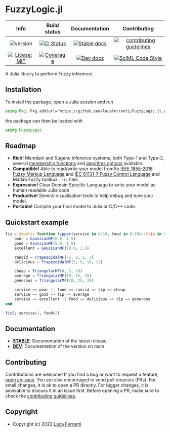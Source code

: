 # FuzzyLogic.jl

|**Info**|**Build status**|**Documentation**|**Contributing**|
|:------:|:--------------:|:---------------:|:--------------:|
|![version](https://img.shields.io/badge/lifecycle-maturing-important)|[![CI Status](https://github.com/lucaferranti/FuzzyLogic.jl/actions/workflows/CI.yml/badge.svg?branch=main)](https://github.com/lucaferranti/FuzzyLogic.jl/actions/workflows/CI.yml?query=branch%3Amain)|[![Stable docs](https://img.shields.io/badge/docs-stable-blue.svg)](https://lucaferranti.github.io/FuzzyLogic.jl/stable/)|[![contributing guidelines](https://img.shields.io/badge/Contributor-Guide-important)](https://lucaferranti.github.io/FuzzyLogic.jl/dev/contributing)|
|[![Licese: MIT](https://img.shields.io/badge/license-MIT-yellow.svg)](https://github.com/lucaferranti/FuzzyLogic.jl/blob/main/LICENSE)|[![Coverage](https://codecov.io/gh/lucaferranti/FuzzyLogic.jl/branch/main/graph/badge.svg)](https://codecov.io/gh/lucaferranti/FuzzyLogic.jl)|[![Dev docs](https://img.shields.io/badge/docs-dev-blue.svg)](https://lucaferranti.github.io/FuzzyLogic.jl/dev/)|[![SciML Code Style](https://img.shields.io/static/v1?label=code%20style&message=SciML&color=9558b2&labelColor=389826)](https://github.com/SciML/SciMLStyle)|

A Julia library to perform Fuzzy inference.

## Installation

To install the package, open a Julia session and run

```julia
using Pkg; Pkg.add(url="https://github.com/lucaferranti/FuzzyLogic.jl.git")
```

the package can then be loaded with

```julia
using FuzzyLogic
```

## Roadmap

- **Rich!** Mamdani and Sugeno inference systems, both Type-1 and Type-2, several [membership functions](https://lucaferranti.github.io/FuzzyLogic.jl/stable/api/memberships) and [algoritms options](https://lucaferranti.github.io/FuzzyLogic.jl/stable/api/fis) available.
- **Compatible!** Able to read/write your model from/to [IEEE 1855-2016 Fuzzy Markup Language](https://en.wikipedia.org/wiki/Fuzzy_markup_language) and [IEC 61131-7 Fuzzy Control Language](https://ffll.sourceforge.net/fcl.htm) and Matlab Fuzzy toolbox `.fis` files.
- **Expressive!** Clear Domain Specific Language to write your model as human readable Julia code
- **Productive!** Several visualization tools to help debug and tune your model.
- **Portable!** Compile your final model to Julia or C/C++ code.

## Quickstart example

```julia
fis = @mamfis function tipper(service in 0:10, food in 0:10)::{tip in 0:30}
    poor = GaussianMF(0.0, 1.5)
    good = GaussianMF(5.0, 1.5)
    excellent = GaussianMF(10.0, 1.5)

    rancid = TrapezoidalMF(-2, 0, 1, 3)
    delicious = TrapezoidalMF(7, 9, 10, 12)

    cheap = TriangularMF(0, 5, 10)
    average = TriangularMF(10, 15, 20)
    generous = TriangularMF(20, 25, 30)

    service == poor || food == rancid => tip == cheap
    service == good => tip == average
    service == excellent || food == delicious => tip == generous
end

fis(; service=1, food=2)
```

## Documentation

- [**STABLE**](https://lucaferranti.github.io/FuzzyLogic.jl/stable/): Documentation of the latest release
- [**DEV**](https://lucaferranti.github.io/FuzzyLogic.jl/dev/): Documentation of the version on main

## Contributing

Contributions are welcome! If you find a bug or want to request a feature, [open an issue](https://github.com/lucaferranti/FuzzyLogic.jl/issues). You are also encouraged to send pull requests (PRs). For small changes, it is ok to open a PR directly. For bigger changes, it is advisable to discuss it in an issue first. Before opening a PR, make sure to check the [contributing guidelines](https://lucaferranti.github.io/FuzzyLogic.jl/dev/contributing).

## Copyright

- Copyright (c) 2022 [Luca Ferranti](https://github.com/lucaferranti)